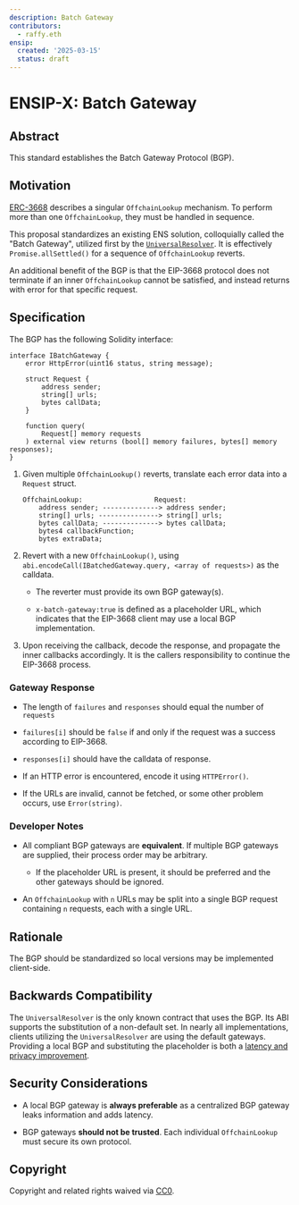 ```yaml
---
description: Batch Gateway
contributors:
  - raffy.eth
ensip:
  created: '2025-03-15'
  status: draft
---
```


# ENSIP-X: Batch Gateway

## Abstract

This standard establishes the Batch Gateway Protocol (BGP).

## Motivation

[ERC-3668](https://eips.ethereum.org/EIPS/eip-3668) describes a singular `OffchainLookup` mechanism.  To perform more than one `OffchainLookup`, they must be handled in sequence.

This proposal standardizes an existing ENS solution, colloquially called the "Batch Gateway", utilized first by the [`UniversalResolver`](https://github.com/ensdomains/ens-contracts/blob/staging/contracts/utils/UniversalResolver.sol).  It is effectively `Promise.allSettled()` for a sequence of `OffchainLookup` reverts.

An additional benefit of the BGP is that the EIP-3668 protocol does not terminate if an inner `OffchainLookup` cannot be satisfied, and instead returns with error for that specific request.

## Specification

The BGP has the following Solidity interface:

```solidity
interface IBatchGateway {
    error HttpError(uint16 status, string message);

    struct Request {
        address sender;
        string[] urls;
        bytes callData;
    }

    function query(
        Request[] memory requests
    ) external view returns (bool[] memory failures, bytes[] memory responses);
}
```

1. Given multiple `OffchainLookup()` reverts, translate each error data into a `Request` struct.

	```
	OffchainLookup:                  Request:
	    address sender; --------------> address sender;
	    string[] urls; ---------------> string[] urls;
	    bytes callData; --------------> bytes callData;
	    bytes4 callbackFunction;
	    bytes extraData;
	```

1. Revert with a new `OffchainLookup()`, using `abi.encodeCall(IBatchedGateway.query, <array of requests>)` as the calldata.

	* The reverter must provide its own BGP gateway(s).

	* `x-batch-gateway:true` is defined as a placeholder URL, which indicates that the EIP-3668 client may use a local BGP implementation.

1. Upon receiving the callback, decode the response, and propagate the inner callbacks accordingly.  It is the callers responsibility to continue the EIP-3668 process.

### Gateway Response

* The length of `failures` and `responses` should equal the number of `requests`

* `failures[i]` should be `false` if and only if the request was a success according to EIP-3668.

* `responses[i]` should have the calldata of response.

* If an HTTP error is encountered, encode it using `HTTPError()`.

* If the URLs are invalid, cannot be fetched, or some other problem occurs, use `Error(string)`.

### Developer Notes

* All compliant BGP gateways are **equivalent**.  If multiple BGP gateways are supplied, their process order may be arbitrary.
	* If the placeholder URL is present, it should be preferred and the other gateways should be ignored.  

* An `OffchainLookup` with `n` URLs may be split into a single BGP request containing `n` requests, each with a single URL.

## Rationale

The BGP should be standardized so local versions may be implemented client-side.

## Backwards Compatibility

The `UniversalResolver` is the only known contract that uses the BGP.  Its ABI supports the substitution of a non-default set.  In nearly all implementations, clients utilizing the `UniversalResolver` are using the default gateways.  Providing a local BGP and substituting the placeholder is both a [latency and privacy improvement](#security-considerations).

## Security Considerations

* A local BGP gateway is **always preferable** as a centralized BGP gateway leaks information and adds latency.

* BGP gateways **should not be trusted**.  Each individual `OffchainLookup` must secure its own protocol.


## Copyright

<!-- Just leave this how it is -->
Copyright and related rights waived via [CC0](https://creativecommons.org/publicdomain/zero/1.0/).
